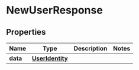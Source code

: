

# NewUserResponse

## Properties

Name | Type | Description | Notes
------------ | ------------- | ------------- | -------------
**data** | [**UserIdentity**](UserIdentity.md) |  | 



